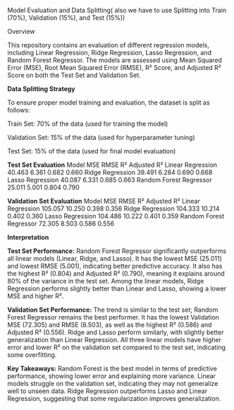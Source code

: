 Model Evaluation and Data Splitting( also we have to use Splitting into Train (70%), Validation (15%), and Test (15%))

Overview

This repository contains an evaluation of different regression models, including Linear Regression, Ridge Regression, Lasso Regression, and Random Forest Regressor.
 The models are assessed using Mean Squared Error (MSE), Root Mean Squared Error (RMSE), R² Score, and Adjusted R² Score on both the Test Set and Validation Set.

**Data Splitting Strategy**

To ensure proper model training and evaluation, the dataset is split as follows:

Train Set: 70% of the data (used for training the model)

Validation Set: 15% of the data (used for hyperparameter tuning)

Test Set: 15% of the data (used for final model evaluation)

**Test Set Evaluation**
Model	MSE	RMSE	R²	Adjusted R²
Linear Regression	40.463	6.361	0.682	0.660
Ridge Regression	39.491	6.284	0.690	0.668
Lasso Regression	40.087	6.331	0.685	0.663
Random Forest Regressor	25.011	5.001	0.804	0.790

**Validation Set Evaluation**
Model	MSE	RMSE	R²	Adjusted R²
Linear Regression	105.057	10.250	0.398	0.356
Ridge Regression	104.333	10.214	0.402	0.360
Lasso Regression	104.486	10.222	0.401	0.359
Random Forest Regressor	72.305	8.503	0.586	0.556

**Interpretation**

**Test Set Performance:**
Random Forest Regressor significantly outperforms all linear models (Linear, Ridge, and Lasso).
It has the lowest MSE (25.011) and lowest RMSE (5.001), indicating better predictive accuracy.
It also has the highest R² (0.804) and Adjusted R² (0.790), meaning it explains around 80% of the variance in the test set.
Among the linear models, Ridge Regression performs slightly better than Linear and Lasso, showing a lower MSE and higher R².

**Validation Set Performance:**
The trend is similar to the test set; Random Forest Regressor remains the best performer.
It has the lowest Validation MSE (72.305) and RMSE (8.503), as well as the highest R² (0.586) and Adjusted R² (0.556).
Ridge and Lasso perform similarly, with slightly better generalization than Linear Regression.
All three linear models have higher error and lower R² on the validation set compared to the test set, indicating some overfitting.

**Key Takeaways:**
Random Forest is the best model in terms of predictive performance, showing lower error and explaining more variance.
Linear models struggle on the validation set, indicating they may not generalize well to unseen data.
Ridge Regression outperforms Lasso and Linear Regression, suggesting that some regularization improves generalization.

